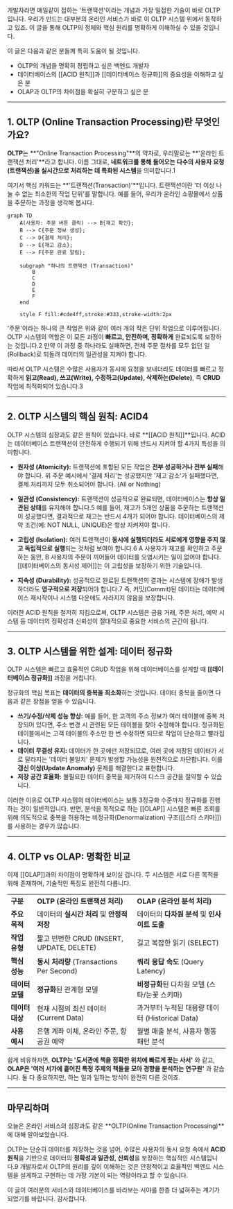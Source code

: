 개발자라면 매일같이 접하는 '트랜잭션'이라는 개념과 가장 밀접한 기술이 바로 OLTP입니다. 우리가 만드는 대부분의 온라인 서비스가 바로 이 OLTP 시스템 위에서 동작하고 있죠. 이 글을 통해 OLTP의 정체와 핵심 원리를 명확하게 이해하실 수 있을 것입니다.

이 글은 다음과 같은 분들께 특히 도움이 될 것입니다.

- OLTP의 개념을 명확히 정립하고 싶은 백엔드 개발자
- 데이터베이스의 [[ACID 원칙]]과 [[데이터베이스 정규화]]의 중요성을 이해하고 싶은 분
- OLAP과 OLTP의 차이점을 확실히 구분하고 싶은 분

---

## 1. OLTP (Online Transaction Processing)란 무엇인가요?

**OLTP**는 **"Online Transaction Processing"**의 약자로, 우리말로는 **'온라인 트랜잭션 처리'**라고 합니다. 이름 그대로, **네트워크를 통해 들어오는 다수의 사용자 요청(트랜잭션)을 실시간으로 처리하는 데 특화된 시스템**을 의미합니다.1

여기서 핵심 키워드는 **'트랜잭션(Transaction)'**입니다. 트랜잭션이란 '더 이상 나눌 수 없는 최소한의 작업 단위'를 말합니다. 예를 들어, 우리가 온라인 쇼핑몰에서 상품을 주문하는 과정을 생각해 봅시다.

```mermaid
graph TD
    A(사용자: 주문 버튼 클릭) --> B{재고 확인};
    B --> C{주문 정보 생성};
    C --> D{결제 처리};
    D --> E{재고 감소};
    E --> F{주문 완료 알림};

    subgraph "하나의 트랜잭션 (Transaction)"
        B
        C
        D
        E
        F
    end

    style F fill:#cde4ff,stroke:#333,stroke-width:2px
```

'주문'이라는 하나의 큰 작업은 위와 같이 여러 개의 작은 단위 작업으로 이루어집니다. OLTP 시스템의 역할은 이 모든 과정이 **빠르고, 안전하며, 정확하게** 완료되도록 보장하는 것입니다.2 만약 이 과정 중 하나라도 실패하면, 전체 주문 절차를 모두 없던 일(Rollback)로 되돌려 데이터의 일관성을 지켜야 합니다.

따라서 OLTP 시스템은 수많은 사용자가 동시에 요청을 보내더라도 데이터를 빠르고 정확하게 **읽고(Read), 쓰고(Write), 수정하고(Update), 삭제하는(Delete)**, 즉 **CRUD** 작업에 최적화되어 있습니다.3

---

## 2. OLTP 시스템의 핵심 원칙: ACID4

OLTP 시스템의 심장과도 같은 원칙이 있습니다. 바로 **[[ACID 원칙]]**입니다. ACID는 데이터베이스 트랜잭션이 안전하게 수행되기 위해 반드시 지켜야 할 4가지 특성을 의미합니다.

- **원자성 (Atomicity):** 트랜잭션에 포함된 모든 작업은 **전부 성공하거나 전부 실패**해야 합니다. 위 주문 예시에서 '결제 처리'는 성공했지만 '재고 감소'가 실패했다면, 결제 처리까지 모두 취소되어야 합니다. (All or Nothing)
- **일관성 (Consistency):** 트랜잭션이 성공적으로 완료되면, 데이터베이스는 **항상 일관된 상태**를 유지해야 합니다.5 예를 들어, 재고가 5개인 상품을 주문하는 트랜잭션이 성공했다면, 결과적으로 재고는 반드시 4개가 되어야 합니다. 데이터베이스의 제약 조건(예: NOT NULL, UNIQUE)은 항상 지켜져야 합니다.
    
- **고립성 (Isolation):** 여러 트랜잭션이 **동시에 실행되더라도 서로에게 영향을 주지 않고 독립적으로 실행**되는 것처럼 보여야 합니다.6 A 사용자가 재고를 확인하고 주문하는 동안, B 사용자의 주문이 끼어들어 데이터를 오염시키는 일이 없어야 합니다. [[데이터베이스의 동시성 제어]]는 이 고립성을 보장하기 위한 기술입니다.
    
- **지속성 (Durability):** 성공적으로 완료된 트랜잭션의 결과는 시스템에 장애가 발생하더라도 **영구적으로 저장**되어야 합니다.7 즉, 커밋(Commit)된 데이터는 데이터베이스 재시작이나 시스템 다운에도 사라지지 않음을 보장합니다.
    

이러한 ACID 원칙을 철저히 지킴으로써, OLTP 시스템은 금융 거래, 주문 처리, 예약 시스템 등 데이터의 정확성과 신뢰성이 절대적으로 중요한 서비스의 근간이 됩니다.

---

## 3. OLTP 시스템을 위한 설계: 데이터 정규화

OLTP 시스템은 빠르고 효율적인 CRUD 작업을 위해 데이터베이스를 설계할 때 **[[데이터베이스 정규화]]** 과정을 거칩니다.

정규화의 핵심 목표는 **데이터의 중복을 최소화**하는 것입니다. 데이터 중복을 줄이면 다음과 같은 장점을 얻을 수 있습니다.

- **쓰기/수정/삭제 성능 향상:** 예를 들어, 한 고객의 주소 정보가 여러 테이블에 중복 저장되어 있다면, 주소 변경 시 관련된 모든 테이블을 찾아 수정해야 합니다. 정규화된 테이블에서는 고객 테이블의 주소만 한 번 수정하면 되므로 작업이 단순하고 빨라집니다.
- **데이터 무결성 유지:** 데이터가 한 곳에만 저장되므로, 여러 곳에 저장된 데이터가 서로 달라지는 '데이터 불일치' 문제가 발생할 가능성을 원천적으로 차단합니다. 이를 **갱신 이상(Update Anomaly)** 문제를 해결한다고 표현합니다.
- **저장 공간 효율화:** 불필요한 데이터 중복을 제거하여 디스크 공간을 절약할 수 있습니다.

이러한 이유로 OLTP 시스템의 데이터베이스는 보통 3정규화 수준까지 정규화를 진행하는 것이 일반적입니다. 반면, 분석을 목적으로 하는 [[OLAP]] 시스템은 빠른 조회를 위해 의도적으로 중복을 허용하는 비정규화(Denormalization) 구조([[스타 스키마]])를 사용하는 경우가 많습니다.

---

## 4. OLTP vs OLAP: 명확한 비교

이제 [[OLAP]]과의 차이점이 명확하게 보이실 겁니다. 두 시스템은 서로 다른 목적을 위해 존재하며, 기술적인 특징도 완전히 다릅니다.

|   |   |   |
|---|---|---|
|**구분**|**OLTP (온라인 트랜잭션 처리)**|**OLAP (온라인 분석 처리)**|
|**주요 목적**|데이터의 **실시간 처리** 및 **안정적 저장**|데이터의 **다차원 분석** 및 **인사이트 도출**|
|**작업 유형**|짧고 빈번한 CRUD (INSERT, UPDATE, DELETE)|길고 복잡한 읽기 (SELECT)|
|**핵심 성능**|**동시 처리량** (Transactions Per Second)|**쿼리 응답 속도** (Query Latency)|
|**데이터 모델**|**정규화**된 관계형 모델|**비정규화**된 다차원 모델 (스타/눈꽃 스키마)|
|**데이터 대상**|현재 시점의 최신 데이터 (Current Data)|과거부터 누적된 대용량 데이터 (Historical Data)|
|**사용 예시**|은행 계좌 이체, 온라인 주문, 항공권 예약|월별 매출 분석, 사용자 행동 패턴 분석|

쉽게 비유하자면, **OLTP는 '도서관에 책을 정확한 위치에 빠르게 꽂는 사서'** 와 같고, **OLAP은 '여러 서가에 흩어진 특정 주제의 책들을 모아 경향을 분석하는 연구원'** 과 같습니다. 둘 다 중요하지만, 하는 일과 일하는 방식이 완전히 다른 것이죠.

---

## 마무리하며

오늘은 온라인 서비스의 심장과도 같은 **OLTP(Online Transaction Processing)**에 대해 알아보았습니다.

OLTP는 단순히 데이터를 저장하는 것을 넘어, 수많은 사용자의 동시 요청 속에서 **ACID 원칙**을 기반으로 데이터의 **정확성과 일관성, 신뢰성**을 보장하는 핵심적인 시스템입니다.9 개발자로서 OLTP의 원리를 깊이 이해하는 것은 안정적이고 효율적인 백엔드 시스템을 설계하고 구현하는 데 가장 기본이 되는 역량이라고 할 수 있습니다.

이 글이 여러분의 서비스와 데이터베이스를 바라보는 시야를 한층 더 넓혀주는 계기가 되었기를 바랍니다. 감사합니다.